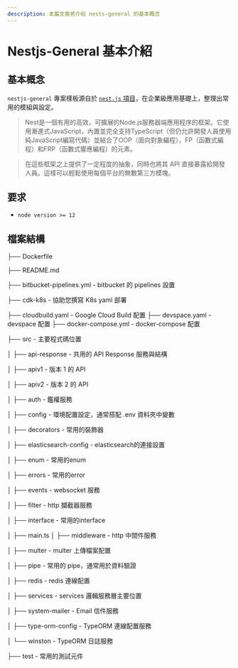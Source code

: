 ```yaml
---
description: 本篇文章將介紹 nests-general 的基本概念
---
```


# Nestjs-General 基本介紹

## 基本概念

`nestjs-general` 專案樣板源自於 [`nest.js` 項目](https://github.com/nestjs/nest)，在企業級應用基礎上，整理出常用的模組與設定。

> Nest是一個有用的高效，可擴展的Node.js服務器端應用程序的框架。它使用漸進式JavaScript，內置並完全支持TypeScript（但仍允許開發人員使用純JavaScript編寫代碼）並結合了OOP（面向對象編程），FP（函數式編程）和FRP（函數式響應編程）的元素。

> 在這些框架之上提供了一定程度的抽象，同時也將其 API 直接暴露給開發人員。這樣可以輕鬆使用每個平台的無數第三方模塊。

## 要求

* `node version >= 12`

## 檔案結構

├── Dockerfile

├── README.md

├── bitbucket-pipelines.yml - bitbucket 的 pipelines 設置

├── cdk-k8s - 協助您撰寫 K8s yaml 部署

├── cloudbuild.yaml - Google Cloud Build 配置
├── devspace.yaml - devspace 配置
├── docker-compose.yml - docker-compose 配置

├── src - 主要程式碼位置

│   ├── api-response - 共用的 API Response 服務與結構

│   ├── apiv1 - 版本 1 的 API

│   ├── apiv2 - 版本 2 的 API

│   ├── auth - 鑑權服務

│   ├── config - 環境配置設定，通常搭配 .env 資料夾中變數

│   ├── decorators - 常用的裝飾器

│   ├── elasticsearch-config - elasticsearch的連接設置

│   ├── enum - 常用的enum

│   ├── errors - 常用的error

│   ├── events - websocket 服務

│   ├── filter - http 攔截器服務

│   ├── interface - 常用的interface

│   ├── main.ts
│   ├── middleware - http 中間件服務

│   ├── multer - multer 上傳檔案配置

│   ├── pipe - 常用的 pipe，通常用於資料驗證

│   ├── redis - redis 連線配置

│   ├── services - services 邏輯服務層主要位置

│   ├── system-mailer - Email 信件服務

│   ├── type-orm-config - TypeORM 連線配置服務

│   └── winston - TypeORM 日誌服務

├── test - 常用的測試元件
